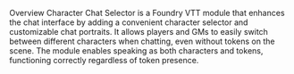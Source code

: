 Overview
Character Chat Selector is a Foundry VTT module that enhances the chat interface by adding a convenient character selector and customizable chat portraits. It allows players and GMs to easily switch between different characters when chatting, even without tokens on the scene. The module enables speaking as both characters and tokens, functioning correctly regardless of token presence.
